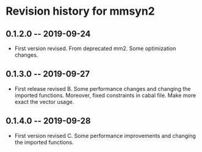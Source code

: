 # Revision history for mmsyn2

## 0.1.2.0 -- 2019-09-24

* First version revised. From deprecated mm2. Some optimization changes.

## 0.1.3.0 -- 2019-09-27

* First release revised B. Some performance changes and changing the imported functions. 
Moreover, fixed constraints in cabal file. Make more exact the vector usage.

## 0.1.4.0 -- 2019-09-28

* First version revised C. Some performance improvements and changing the imported functions.

